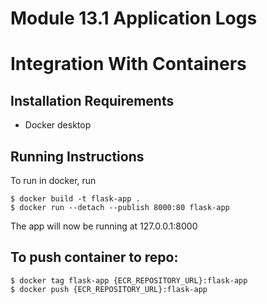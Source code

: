 # Module 13.1 Application Logs
# Integration With Containers

## Installation Requirements
* Docker desktop

## Running Instructions
To run in docker, run
 
```
$ docker build -t flask-app .   
$ docker run --detach --publish 8000:80 flask-app
```
The app will now be running at 127.0.0.1:8000

## To push container to repo:
```
$ docker tag flask-app {ECR_REPOSITORY_URL}:flask-app
$ docker push {ECR_REPOSITORY_URL}:flask-app
```